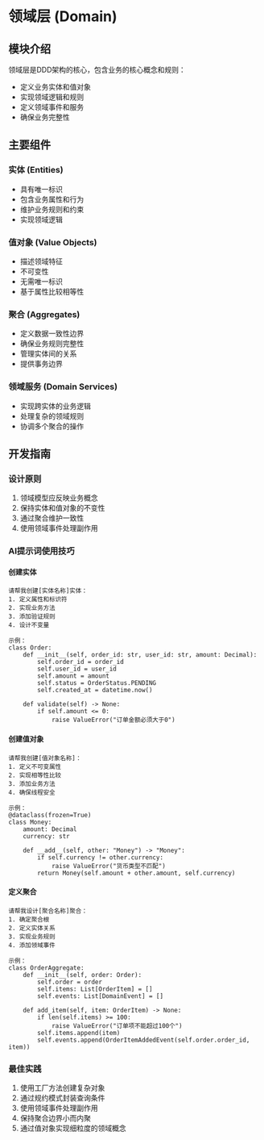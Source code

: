 # 领域层 (Domain)

## 模块介绍

领域层是DDD架构的核心，包含业务的核心概念和规则：

- 定义业务实体和值对象
- 实现领域逻辑和规则
- 定义领域事件和服务
- 确保业务完整性

## 主要组件

### 实体 (Entities)

- 具有唯一标识
- 包含业务属性和行为
- 维护业务规则和约束
- 实现领域逻辑

### 值对象 (Value Objects)

- 描述领域特征
- 不可变性
- 无需唯一标识
- 基于属性比较相等性

### 聚合 (Aggregates)

- 定义数据一致性边界
- 确保业务规则完整性
- 管理实体间的关系
- 提供事务边界

### 领域服务 (Domain Services)

- 实现跨实体的业务逻辑
- 处理复杂的领域规则
- 协调多个聚合的操作

## 开发指南

### 设计原则

1. 领域模型应反映业务概念
2. 保持实体和值对象的不变性
3. 通过聚合维护一致性
4. 使用领域事件处理副作用

### AI提示词使用技巧

#### 创建实体

```
请帮我创建[实体名称]实体：
1. 定义属性和标识符
2. 实现业务方法
3. 添加验证规则
4. 设计不变量

示例：
class Order:
    def __init__(self, order_id: str, user_id: str, amount: Decimal):
        self.order_id = order_id
        self.user_id = user_id
        self.amount = amount
        self.status = OrderStatus.PENDING
        self.created_at = datetime.now()
    
    def validate(self) -> None:
        if self.amount <= 0:
            raise ValueError("订单金额必须大于0")
```

#### 创建值对象

```
请帮我创建[值对象名称]：
1. 定义不可变属性
2. 实现相等性比较
3. 添加业务方法
4. 确保线程安全

示例：
@dataclass(frozen=True)
class Money:
    amount: Decimal
    currency: str
    
    def __add__(self, other: "Money") -> "Money":
        if self.currency != other.currency:
            raise ValueError("货币类型不匹配")
        return Money(self.amount + other.amount, self.currency)
```

#### 定义聚合

```
请帮我设计[聚合名称]聚合：
1. 确定聚合根
2. 定义实体关系
3. 实现业务规则
4. 添加领域事件

示例：
class OrderAggregate:
    def __init__(self, order: Order):
        self.order = order
        self.items: List[OrderItem] = []
        self.events: List[DomainEvent] = []
    
    def add_item(self, item: OrderItem) -> None:
        if len(self.items) >= 100:
            raise ValueError("订单项不能超过100个")
        self.items.append(item)
        self.events.append(OrderItemAddedEvent(self.order.order_id, item))
```

### 最佳实践

1. 使用工厂方法创建复杂对象
2. 通过规约模式封装查询条件
3. 使用领域事件处理副作用
4. 保持聚合边界小而内聚
5. 通过值对象实现细粒度的领域概念
